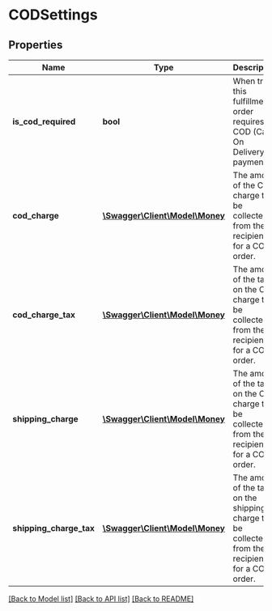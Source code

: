 # CODSettings

## Properties
Name | Type | Description | Notes
------------ | ------------- | ------------- | -------------
**is_cod_required** | **bool** | When true, this fulfillment order requires a COD (Cash On Delivery) payment. | 
**cod_charge** | [**\Swagger\Client\Model\Money**](Money.md) | The amount of the COD charge to be collected from the recipient for a COD order. | [optional] 
**cod_charge_tax** | [**\Swagger\Client\Model\Money**](Money.md) | The amount of the tax on the COD charge to be collected from the recipient for a COD order. | [optional] 
**shipping_charge** | [**\Swagger\Client\Model\Money**](Money.md) | The amount of the tax on the COD charge to be collected from the recipient for a COD order. | [optional] 
**shipping_charge_tax** | [**\Swagger\Client\Model\Money**](Money.md) | The amount of the tax on the shipping charge to be collected from the recipient for a COD order. | [optional] 

[[Back to Model list]](../README.md#documentation-for-models) [[Back to API list]](../README.md#documentation-for-api-endpoints) [[Back to README]](../README.md)


